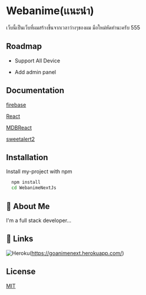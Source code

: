 
# Webanime(เเนะนํา)

เว็บนี้เป็นเว็บที่ผมสร้างขึ้นจากเวลาว่างๆของผม มือใหม่หัดทํานะครับ 555


## Roadmap

- Support All Device

- Add admin panel




## Documentation

[firebase](https://firebase.google.com/docs)

[React](https://reactjs.org/docs/getting-started.html)

[MDBReact](https://mdbootstrap.com/docs/react/)

[sweetalert2](https://sweetalert2.github.io/#download)
## Installation

Install my-project with npm

```bash
  npm install 
  cd WebanimeNextJs
```
    
## 🚀 About Me
I'm a full stack developer...


## 🔗 Links
![Heroku](https://img.shields.io/badge/heroku-%23430098.svg?style=for-the-badge&logo=heroku&logoColor=white)(https://goanimenext.herokuapp.com/)
## License

[MIT](https://choosealicense.com/licenses/mit/)

